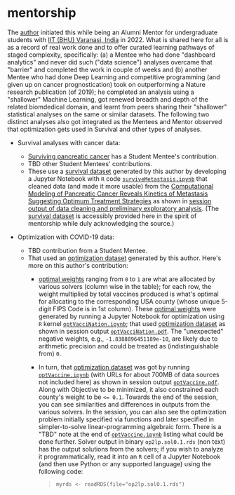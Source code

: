 # mentorship
The [author](mailto:yadevinit@gmail.com) initiated this while being an Alumni Mentor for undergraduate students with [IIT (BHU) Varanasi, India](https://saic.iitbhu.ac.in/) in 2022. What is shared here for all is as a record of real work done and to offer curated learning pathways of staged complexity, specifically: (a) a Mentee who had done "dashboard analytics" and never did such ("data science") analyses overcame that "barrier" and completed the work in couple of weeks and (b) another Mentee who had done Deep Learning and competitive programming (and given up on cancer prognostication) took on outperforming a Nature research publication (of 2019); he completed an analysis using a "shallower" Machine Learning, got renewed breadth and depth of the related biomdedical domain, and learnt from peers sharing their "shallower" statistical analyses on the same or similar datasets. The following two distinct analyses also got integrated as the Mentees and Mentor observed that optimization gets used in Survival and other types of analyses.

-  Survival analyses with cancer data:
    *  [Surviving pancreatic cancer](https://github.com/Anchaliya75/Pancreatic-Cancer-Research-Paper-Implementation#pancreatic-cancer) has a Student Mentee's contribution.
    *  TBD other Student Mentees' contributions.
    *  These use a [survival dataset] generated by this author by developing a Jupyter Notebook with `R` code [`surviveMetastasis.ipynb`](./surviveMetastasis-2022Apr28-1229.ipynb) that cleaned data (and made it more usable) from the [Computational Modeling of Pancreatic Cancer Reveals Kinetics of Metastasis Suggesting Optimum Treatment Strategies](https://doi.org/10.1016/j.cell.2011.11.060) as shown in [session output of data cleaning and preliminary exploratory analysis](./surviveMetastasis-2022Apr28-1230.pdf). (The [survival dataset] is accessibly provided here in the spirit of mentorship while duly acknowledging the source.)

-  Optimization with COVID-19 data:
    *  TBD contribution from a Student Mentee.
    *  That used an [optimization dataset] generated by this author. Here's more on this author's contribution:
        +  [optimal weights] ranging from `0` to `1` are what are allocated by various solvers (column wise in the table); for each row, the weight multiplied by total vaccines produced is what's optimal for allocating to the corresponding USA county (whose unique 5-digit FIPS Code is in 1st column). These [optimal weights] were generated by running a Jupyter Notebook for optimization using `R` kernel [`optVacciNation.ipynb`](./optVacciNation.ipynb); that used [optimization dataset] as shown in session output [`optVacciNation.pdf`](./optVacciNation-2022May22-1303.pdf).  The "unexpected" negative weights, e.g., `-1.8388896451189e-10`, are likely due to arithmetic precision and could be treated as (indistinguishable from) `0`.
        +  In turn, that [optimization dataset] was got by running [`optVaccine.ipynb`] (with URLs for about 700MB of data sources not included here) as shown in session output [`optVaccine.pdf`](./optVaccine-2022May16-1036.pdf).  Along with Objective to be minimized, it also constrained each county's weight to be `<= 0.1`.  Towards the end of the session, you can see similarities and differences in outputs from the various solvers.  In the session, you can also see the optimization problem initially specified via functions and later specified in simpler-to-solve linear-programming algebraic form.  There is a "TBD" note at the end of [`optVaccine.ipynb`] listing what could be done further.  Solver output in binary `op2lp.sol0.1.rds` (non text) has the output solutions from the solvers; if you wish to analyze it programmatically, read it into an `R` cell of a Jupyter Notebook (and then use Python or any supported language) using the following code:

            >    `myrds <- readRDS(file="op2lp.sol0.1.rds")`

[survival dataset]:<./mmc1tabS1a-202204281228.csv>
[optimization dataset]:<./myData.tVaccMi.csv>
[optimal weights]:<./op2lp.sol.list.df.csv>
[`optVaccine.ipynb`]:<./optVaccine.ipynb>
